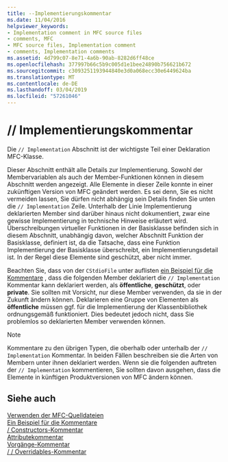 ```yaml
---
title: --Implementierungskommentar
ms.date: 11/04/2016
helpviewer_keywords:
- Implementation comment in MFC source files
- comments, MFC
- MFC source files, Implementation comment
- comments, Implementation comments
ms.assetid: 4d799c07-8e71-4a6b-90ab-8282d6ff48ce
ms.openlocfilehash: 377997b66c5b9c005d1e1bee24890b756621b672
ms.sourcegitcommit: c3093251193944840e3d0a068ecc30e6449624ba
ms.translationtype: MT
ms.contentlocale: de-DE
ms.lasthandoff: 03/04/2019
ms.locfileid: "57261046"
---
```

# <a name="-implementation-comment"></a>// Implementierungskommentar

Die `// Implementation` Abschnitt ist der wichtigste Teil einer Deklaration MFC-Klasse.

Dieser Abschnitt enthält alle Details zur Implementierung. Sowohl der Membervariablen als auch der Member-Funktionen können in diesem Abschnitt werden angezeigt. Alle Elemente in dieser Zeile konnte in einer zukünftigen Version von MFC geändert werden. Es sei denn, Sie es nicht vermeiden lassen, Sie dürfen nicht abhängig sein Details finden Sie unten die `// Implementation` Zeile. Unterhalb der Linie Implementierung deklarierten Member sind darüber hinaus nicht dokumentiert, zwar eine gewisse Implementierung in technische Hinweise erläutert wird. Überschreibungen virtueller Funktionen in der Basisklasse befinden sich in diesem Abschnitt, unabhängig davon, welcher Abschnitt Funktion der Basisklasse, definiert ist, da die Tatsache, dass eine Funktion Implementierung der Basisklasse überschreibt, ein Implementierungsdetail ist. In der Regel diese Elemente sind geschützt, aber nicht immer.

Beachten Sie, dass von der `CStdioFile` unter auflisten [ein Beispiel für die Kommentare](../mfc/an-example-of-the-comments.md) , dass die folgenden Member deklariert die `// Implementation` Kommentar kann deklariert werden, als **öffentliche**, **geschützt**, oder **private**. Sie sollten mit Vorsicht, nur diese Member verwenden, da sie in der Zukunft ändern können. Deklarieren eine Gruppe von Elementen als **öffentliche** müssen ggf. für die Implementierung der Klassenbibliothek ordnungsgemäß funktioniert. Dies bedeutet jedoch nicht, dass Sie problemlos so deklarierten Member verwenden können.

> [!NOTE]
>  Kommentare zu den übrigen Typen, die oberhalb oder unterhalb der `// Implementation` Kommentar. In beiden Fällen beschreiben sie die Arten von Membern unter ihnen deklariert werden. Wenn sie die folgenden auftreten der `// Implementation` kommentieren, Sie sollten davon ausgehen, dass die Elemente in künftigen Produktversionen von MFC ändern können.

## <a name="see-also"></a>Siehe auch

[Verwenden der MFC-Quelldateien](../mfc/using-the-mfc-source-files.md)<br/>
[Ein Beispiel für die Kommentare](../mfc/an-example-of-the-comments.md)<br/>
[/ Constructors-Kommentar](../mfc/decrement-constructors-comment.md)<br/>
[Attributekommentar](../mfc/decrement-attributes-comment.md)<br/>
[Vorgänge-Kommentar](../mfc/decrement-operations-comment.md)<br/>
[/ / Overridables-Kommentar](../mfc/decrement-overridables-comment.md)
